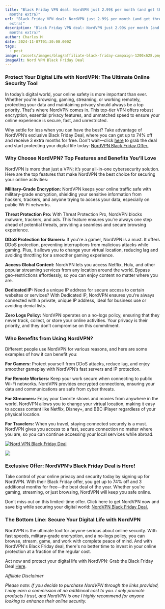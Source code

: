 ```yaml
---
title: "Black Friday VPN deal: NordVPN just 2.99$ per month (and get three
  months extra)"
url: "Black Friday VPN deal: NordVPN just 2.99$ per month (and get three months
  extra)"
description: "Black Friday VPN deal: NordVPN just 2.99$ per month (and get three
  months extra)"
author: Charles M
date: 2024-11-07T01:30:00.000Z
tags:
  - post
image: /assets/images/blog/affiliate-black-friday-campaign-1200x628.png
imageAlt: Nord VPN Black Friday Deal
---
```

### Protect Your Digital Life with NordVPN: The Ultimate Online Security Tool

In today’s digital world, your online safety is more important than ever. Whether you're browsing, gaming, streaming, or working remotely, protecting your data and maintaining privacy should always be a top priority. That's where NordVPN comes in. This top-tier VPN offers robust encryption, essential privacy features, and unmatched speed to ensure your online experience is secure, fast, and unrestricted.

Why settle for less when you can have the best? Take advantage of NordVPN’s exclusive Black Friday Deal, where you can get up to 74% off and receive 3 extra months for free. Don't wait—click [here](https://go.nordvpn.net/aff_c?offer_id=15&aff_id=111266&url_id=902) to grab the deal and start protecting your digital life today: [NordVPN Black Friday Offer.](https://go.nordvpn.net/aff_c?offer_id=15&aff_id=111266&url_id=902)

### Why Choose NordVPN? Top Features and Benefits You’ll Love

NordVPN is more than just a VPN; it’s your all-in-one cybersecurity solution. Here are the top features that make NordVPN the best choice for securing your online activities:

**Military-Grade Encryption:** NordVPN keeps your online traffic safe with military-grade encryption, shielding your sensitive information from hackers, trackers, and anyone trying to access your data, especially on public Wi-Fi networks.

**Threat Protection Pro:** With Threat Protection Pro, NordVPN blocks malware, trackers, and ads. This feature ensures you’re always one step ahead of potential threats, providing a seamless and secure browsing experience.

**DDoS Protection for Gamers:** If you're a gamer, NordVPN is a must. It offers DDoS protection, preventing interruptions from malicious attacks while gaming. Plus, it allows you to change your virtual location, reducing lag and avoiding throttling for a smoother gaming experience.

**Access Global Content:** NordVPN lets you access Netflix, Hulu, and other popular streaming services from any location around the world. Bypass geo-restrictions effortlessly, so you can enjoy content no matter where you are.

**Dedicated IP:** Need a unique IP address for secure access to certain websites or services? With Dedicated IP, NordVPN ensures you're always connected with a private, unique IP address, ideal for business use or avoiding denial lists.

**Zero Logs Policy:** NordVPN operates on a no-logs policy, ensuring that they never track, collect, or store your online activities. Your privacy is their priority, and they don’t compromise on this commitment.

### Who Benefits from Using NordVPN?

Different people use NordVPN for various reasons, and here are some examples of how it can benefit you:

**For Gamers:** Protect yourself from DDoS attacks, reduce lag, and enjoy smoother gameplay with NordVPN’s fast servers and IP protection.

**For Remote Workers:** Keep your work secure when connecting to public Wi-Fi networks. NordVPN provides encrypted connections, ensuring your data and communications are safe from cyber threats.

**For Streamers:** Enjoy your favorite shows and movies from anywhere in the world. NordVPN allows you to change your virtual location, making it easy to access content like Netflix, Disney+, and BBC iPlayer regardless of your physical location.

**For Travelers:** When you travel, staying connected securely is a must. NordVPN gives you access to a fast, secure connection no matter where you are, so you can continue accessing your local services while abroad.


<a href="https://go.nordvpn.net/aff_c?offer_id=15&aff_id=111266&url_id=902" target="_blank"> ![Nord VPN Black Friday Deal](/assets/images/blog/affiliate-black-friday-campaign-768x300-en.png)</a>

<a href="https://go.nordvpn.net/aff_c?offer_id=15&aff_id=111266&url_id=902" target="_blank"> <img src="/assets/images/blog/affiliate-black-friday-campaign-768x300-en.png" /></a>

### Exclusive Offer: NordVPN’s Black Friday Deal is Here!

Take control of your online privacy and security today by signing up for NordVPN. With their Black Friday offer, you get up to 74% off and 3 additional months for free—the best deal of the year. Whether you're gaming, streaming, or just browsing, NordVPN will keep you safe online.

Don’t miss out on this limited-time offer. Click here to get NordVPN now and save big while securing your digital world: [NordVPN Black Friday Deal.](https://go.nordvpn.net/aff_c?offer_id=15&aff_id=111266&url_id=902)

### The Bottom Line: Secure Your Digital Life with NordVPN

NordVPN is the ultimate tool for anyone serious about online security. With fast speeds, military-grade encryption, and a no-logs policy, you can browse, stream, game, and work with complete peace of mind. And with NordVPN's Black Friday deal, there's no better time to invest in your online protection at a fraction of the regular cost.

Act now and protect your digital life with NordVPN: Grab the Black Friday Deal [Here](https://go.nordvpn.net/aff_c?offer_id=15&aff_id=111266&url_id=902). 

*Affiliate Disclaimer*

*Please note: If you decide to purchase NordVPN through the links provided, I may earn a commission at no additional cost to you. I only promote products I trust, and NordVPN is one I highly recommend for anyone looking to enhance their online security.*
